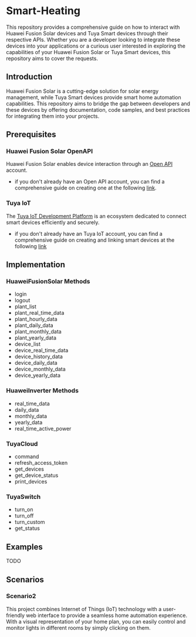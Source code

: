 # Smart-Heating

This repository provides a comprehensive guide on how to interact with Huawei Fusion Solar devices and Tuya Smart devices through their respective APIs. Whether you are a developer looking to integrate these devices into your applications or a curious user interested in exploring the capabilities of your Huawei Fusion Solar or Tuya Smart devices, this repository aims to cover the requests.

## Introduction

Huawei Fusion Solar is a cutting-edge solution for solar energy management, while Tuya Smart devices provide smart home automation capabilities. This repository aims to bridge the gap between developers and these devices by offering documentation, code samples, and best practices for integrating them into your projects.

## Prerequisites

### Huawei Fusion Solar OpenAPI

Huawei Fusion Solar enables device interaction through an [Open API](https://forum.huawei.com/enterprise/en/communicate-with-fusionsolar-through-an-openapi-account/thread/667232424741978112-667213868771979264) account.

- if you don't already have an Open API account, you can find a comprehensive guide on creating one at the following [link](https://forum.huawei.com/enterprise/en/smart-pv-encyclopedia-how-to-create-a-northbound-api-account-through-the-fusionsolar/thread/667272196474683392-667213868771979264).

### Tuya IoT

The [Tuya IoT Development Platform](https://iot.tuya.com/) is an ecosystem dedicated to connect smart devices efficiently and securely.

- if you don't already have an Tuya IoT account, you can find a comprehensive guide on creating and linking smart devices at the following [link](https://developer.tuya.com/en/docs/iot/link-devices?id=Ka471nu1sfmkl)

## Implementation

### HuaweiFusionSolar Methods
- login
- logout
- plant_list
- plant_real_time_data
- plant_hourly_data
- plant_daily_data
- plant_monthly_data
- plant_yearly_data
- device_list
- device_real_time_data
- device_history_data
- device_daily_data
- device_monthly_data
- device_yearly_data

### HuaweiInverter Methods
- real_time_data
- daily_data
- monthly_data
- yearly_data
- real_time_active_power

### TuyaCloud
- command
- refresh_access_token
- get_devices
- get_device_status
- print_devices

### TuyaSwitch
- turn_on
- turn_off
- turn_custom
- get_status

## Examples
TODO

## Scenarios

### Scenario2

This project combines Internet of Things (IoT) technology with a user-friendly web interface to provide a seamless home automation experience. With a visual representation of your home plan, you can easily control and monitor lights in different rooms by simply clicking on them.
